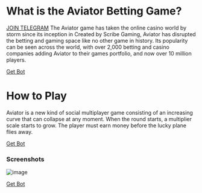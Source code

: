# What is the Aviator Betting Game?
[JOIN TELEGRAM](https://t.me/AviatorProHackApp)
The Aviator game has taken the online casino world by storm since its inception in 
Created by Scribe Gaming, Aviator has disrupted the betting and gaming space like no other game in history. 
Its popularity can be seen across the world, with over 2,000 betting and casino companies adding Aviator to their games portfolio, 
and now over 10 million players.

[Get Bot](https://www.linkpal.xyz/rUHGYd) 

# How to Play
Aviator is a new kind of social multiplayer game consisting of an increasing curve that can collapse at any moment.
When the round starts, a multiplier scale starts to grow. The player must earn money before the lucky plane flies away.


[Get Bot](https://www.linkpal.xyz/rUHGYd)

### Screenshots

![image](https://github.com/AviatorBot/Aviator/assets/174831792/1cf1ea2d-0a5f-4ae1-8cc7-28f1046a3c41)


[Get Bot](https://www.linkpal.xyz/rUHGYd)
